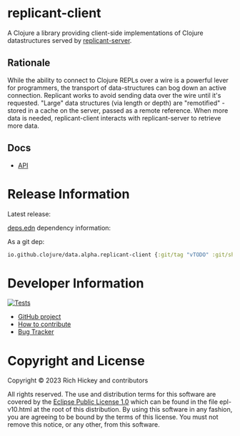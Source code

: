 # replicant-client

A Clojure a library providing client-side implementations of Clojure datastructures served by [replicant-server](https://github.com/clojure/data.alpha.replicant-server).

## Rationale

While the ability to connect to Clojure REPLs over a wire is a powerful lever for programmers, the transport of data-structures can bog down an active connection. Replicant works to avoid sending data over the wire until it's requested. "Large" data structures (via length or depth) are "remotified" - stored in a cache on the server, passed as a remote reference. When more data is needed, replicant-client interacts with replicant-server to retrieve more data.

## Docs

* [API](https://clojure.github.io/replicant-client)

# Release Information

Latest release:

[deps.edn](https://clojure.org/reference/deps_and_cli) dependency information:

As a git dep:

```clojure
io.github.clojure/data.alpha.replicant-client {:git/tag "vTODO" :git/sha "TODO"}
``` 

# Developer Information

[![Tests](https://github.com/clojure/data.alpha.replicant-client/actions/workflows/ci.yml/badge.svg)](https://github.com/clojure/data.alpha.replicant-client/actions/workflows/ci.yml)

* [GitHub project](https://github.com/clojure/data.alpha.replicant-client)
* [How to contribute](https://clojure.org/community/contributing)
* [Bug Tracker](https://clojure.atlassian.net/browse/RCLIENT)

# Copyright and License

Copyright © 2023 Rich Hickey and contributors

All rights reserved. The use and
distribution terms for this software are covered by the
[Eclipse Public License 1.0] which can be found in the file
epl-v10.html at the root of this distribution. By using this software
in any fashion, you are agreeing to be bound by the terms of this
license. You must not remove this notice, or any other, from this
software.

[Eclipse Public License 1.0]: http://opensource.org/licenses/eclipse-1.0.php
